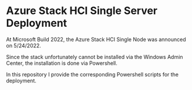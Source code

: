 # Azure Stack HCI Single Server Deployment

At Microsoft Build 2022, the Azure Stack HCI Single Node was announced on 5/24/2022. 

Since the stack unfortunately cannot be installed via the Windows Admin Center, the installation is done via Powershell.

In this repository I provide the corresponding Powershell scripts for the deployment.
